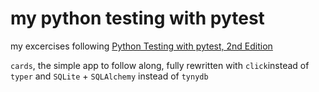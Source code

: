 # my python testing with pytest

my excercises following [Python Testing with pytest, 2nd Edition](https://pythontest.com/pytest-book/)

`cards`, the simple app to follow along, fully rewritten with `click`instead of `typer` and `SQLite` + `SQLAlchemy` instead of `tynydb`

